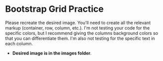 # Bootstrap Grid Practice

Please recreate the desired image. You'll need to create all the relevant markup (container, row, column, etc.). I'm not testing your code for the specific colors, but I recommend giving the columns background colors so that you can differentiate them. I'm also not testing for the specific text in each column.

- **Desired image is in the images folder**.
